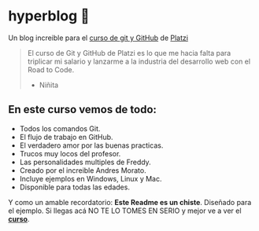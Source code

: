 # hyperblog 	&#x1f49a;
Un blog increible para el [curso de git y GitHub](https://platzi.com/clases/1557-git-github/19977-readmemd-es-una-excelente-practica/ "curso de git y GitHub") de [Platzi](https://platzi.com "Platzi")
> El curso de Git y GitHub de Platzi es lo que me hacia falta para triplicar mi salario y lanzarme a la industria del desarrollo web con el Road to Code.
> - Niñita
## En este curso vemos de todo:
* Todos los comandos Git.
* El flujo de trabajo en GitHub.
* El verdadero amor por las buenas practicas.
* Trucos muy locos del profesor.
* Las personalidades multiples de Freddy.
* Creado por el increible Andres Morato.
* Incluye ejemplos en Windows, Linux y Mac.
* Disponible para todas las edades.

Y como un amable recordatorio: **Este Readme es un chiste**. Diseñado para el ejemplo. Si llegas acá NO TE LO TOMES EN SERIO y mejor ve a ver el [**curso**](https://platzi.com/clases/1557-git-github/19977-readmemd-es-una-excelente-practica/ "curso de git y GitHub"). 
